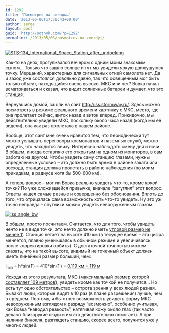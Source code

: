 ```yaml
---
id: 1292
title: 'Посмотрев на звезды…'
date: '2013-05-06T17:30:43+00:00'
author: serge
layout: post
guid: 'http://sotnyk.com/?p=1292'
permalink: /2013/05/06/posmotrev-na-zvezdyi/
---
```


[![](https://sotnyk.github.io/wp-content/uploads/2013/05/STS-134_International_Space_Station_after_undocking.jpg "STS-134_International_Space_Station_after_undocking")](https://commons.wikimedia.org/wiki/File:STS-134_International_Space_Station_after_undocking.jpg?uselang=ru)

Как-то на днях, прогуливался вечером с одним моим знакомым сыном… Только что зашло солнце и тут мы увидели яркую движущуюся точку. Мерцаний, характерных для сигнальных огней самолета нет. Да и заход уже состоялся довольно давно, так что освещенным мог быть только объект, находящийся очень высоко. МКС или нет? Вовка начал всматриваться и сказал, что видит солнечные батареи и думает, что это станция.

Вернувшись домой, зашли на сайт <http://iss.stormway.ru/>. Здесь можно посмотреть в режиме реального времени картинку с МКС, место, где она пролетает сейчас, виток назад и виток вперед. Прикидочно, мы действительно увидели МКС, поскольку около часа назад (когда мы её видели), она как раз пролетала в нашем районе.  
  
Вообще, этот сайт мне очень нравится тем, что периодически тут можно услышать переговоры космонавтов и наземных служб, можно увидеть, что находится внизу. Интересно наблюдать смену дня и ночи. В общем, иногда оставляю его открытым на одном из мониторов, в сам работаю на другом. Чтобы увидеть саму станцию глазами, нужны определенные условия – это должно быть время в районе заката или восхода, станция должна пролетать в районе наблюдения (по моим прикидкам, в радиусе хотя бы 500-600 км).

А теперь вопрос – мог ли Вовка реально увидеть что-то, кроме яркой точки? По уже сложившейся привычке, вначале “загуглил” этот вопрос. Ответы нашел самые разные и совершенно без обоснования. Вплоть до того, что отрицалась сама возможность хоть что-то увидеть. Ну это уж точно неправда – спутники можно увидеть невооруженным глазом.

[![](https://sotnyk.github.io/wp-content/uploads/2013/05/iss_angle_bw-218x300.png "iss_angle_bw")](https://sotnyk.github.io/wp-content/uploads/2013/05/iss_angle_bw.png)

В общем, просто посчитаем. Считается, что для того, чтобы увидеть нечто не в виде точки, это нечто должно иметь [угловой размер не менее 1′](http://ru.wikipedia.org/wiki/%D0%9D%D0%B5%D0%B2%D0%BE%D0%BE%D1%80%D1%83%D0%B6%D1%91%D0%BD%D0%BD%D1%8B%D0%B9_%D0%B3%D0%BB%D0%B0%D0%B7). Станция летает на высоте 410 км (в текущее время – эта цифра меняется, плавно уменьшаясь в обычном режиме и увеличиваясь после корректировки орбиты). С достаточной точностью можем сказать, что на такой высоте, видимый не точечный объект должен иметь линейный размер больший, чем:

l<sub>min</sub> = h\*sin(1′) = 410\*sin(1′) = [0.119 км = 119 м](http://pwr-calc.com/#410*sin(rad(1/60)))

Исходя из этого результата, МКС ([максимальный размер которой составляет 109 метров](https://ru.wikipedia.org/wiki/%D0%9C%D0%B5%D0%B6%D0%B4%D1%83%D0%BD%D0%B0%D1%80%D0%BE%D0%B4%D0%BD%D0%B0%D1%8F_%D0%BA%D0%BE%D1%81%D0%BC%D0%B8%D1%87%D0%B5%D1%81%D0%BA%D0%B0%D1%8F_%D1%81%D1%82%D0%B0%D0%BD%D1%86%D0%B8%D1%8F)), увидеть кроме как точкой не получится… Но есть тут одно обстоятельство – острота зрения у всех людей разная. Бывают люди, которые видят в 10 раз (в плане разрешения) лучше, чем в среднем. Поэтому, я бы отнес возможность увидеть форму МКС невооруженным взглядом к разряду “возможно”, особенно учитывая, как Вовка “наводил резкость”, натягивая кожу около глаз (так часто делают близорукие люди и им это действительно помогает). А при наличии бинокля, разглядеть станцию, скорее всего, получится уже у многих людей.